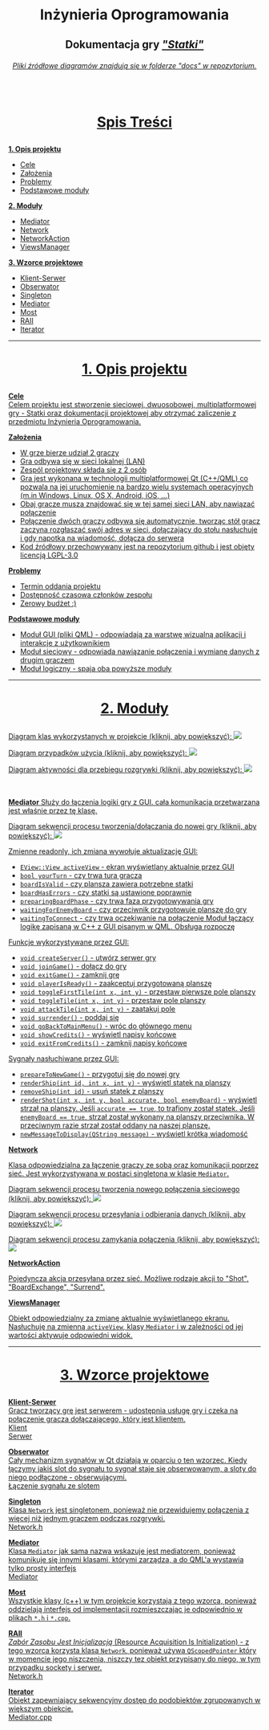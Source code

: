 # **<p align="center">Inżynieria Oprogramowania</p>**

## <p align="center"><b>Dokumentacja gry <u><i>"Statki"</i><u></b></p>

<p align="center"><i>Pliki źródłowe diagramów znajdują się w folderze "docs" w repozytorium.</i></p>

<br><br>

# **<p align="center">Spis Treści</p>**


**1. Opis projektu**
* Cele
* Założenia
* Problemy
* Podstawowe moduły

**2. Moduły**
* Mediator
* Network
* NetworkAction
* ViewsManager

**3. Wzorce projektowe**
* Klient-Serwer
* Obserwator
* Singleton
* Mediator
* Most
* RAII
* Iterator

***


# **<p align="center">1. Opis projektu</p>**

**<u>Cele</u>**<br>
Celem projektu jest stworzenie sieciowej, dwuosobowej, multiplatformowej gry - [Statki](https://pl.wikipedia.org/wiki/Okr%C4%99ty) oraz dokumentacji projektowej aby otrzymać zaliczenie z przedmiotu Inżynieria Oprogramowania.

**<u>Założenia</u>**
* W grze bierze udział 2 graczy
* Gra odbywa się w sieci lokalnej (LAN)
* Zespól projektowy składa się z 2 osób
* Gra jest wykonana w technologii multiplatformowej Qt (C++/QML) co pozwala na jej uruchomienie na bardzo wielu systemach operacyjnych (m.in Windows, Linux, OS X, Android, iOS, ...)
* Obaj gracze musza znajdować się w tej samej sieci LAN, aby nawiązać połączenie
* Połączenie dwóch graczy odbywa się automatycznie, tworząc stół gracz zaczyna rozgłaszać swój adres w sieci, dołączający do stołu nasłuchuje i gdy napotka na wiadomość, dołącza do serwera
* Kod źródłowy przechowywany jest na repozytorium [github](https://github.com/macias0/IO) i jest objęty licencją [LGPL-3.0](https://github.com/macias0/IO/blob/master/LICENSE)


**<u>Problemy</u>**
* Termin oddania projektu
* Dostępność czasowa członków zespołu
* Zerowy budżet :)

**<u>Podstawowe moduły</u>**
* Moduł GUI (pliki QML) - odpowiadają za warstwę wizualną aplikacji i interakcje z użytkownikiem
* Moduł sieciowy - odpowiada nawiązanie połączenia i wymianę danych z drugim graczem
* Moduł logiczny - spaja oba powyższe moduły<br>



***


# **<p align="center">2. Moduły</p>**

Diagram klas wykorzystanych w projekcie (kliknij, aby powiększyć):
[![](https://raw.githubusercontent.com/macias0/IO/master/docs/class_diagram.png)](https://raw.githubusercontent.com/macias0/IO/master/docs/class_diagram.png)


Diagram przypadków użycia (kliknij, aby powiększyć):
[![](https://raw.githubusercontent.com/macias0/IO/master/docs/use_case.png)](https://raw.githubusercontent.com/macias0/IO/master/docs/use_case.png)


Diagram aktywności dla przebiegu rozgrywki (kliknij, aby powiększyć):
[![](https://raw.githubusercontent.com/macias0/IO/master/docs/activity_diagram.png)](https://raw.githubusercontent.com/macias0/IO/master/docs/activity_diagram.png)

<br><br>
**<u>Mediator</u>**
Służy do łączenia logiki gry z GUI. cała komunikacja przetwarzana jest właśnie przez tę klasę.


Diagram sekwencji procesu tworzenia/dołączania do nowej gry (kliknij, aby powiększyć):
[![](https://raw.githubusercontent.com/macias0/IO/master/docs/Mediator-create_join_game.png)](https://raw.githubusercontent.com/macias0/IO/master/docs/Mediator-create_join_game.png)
<br>

Zmienne readonly, ich zmiana wywołuje aktualizację GUI:
* `EView::View activeView` - ekran wyświetlany aktualnie przez GUI
* `bool yourTurn` - czy trwa tura gracza
* `boardIsValid` - czy plansza zawiera potrzebne statki
* `boardHasErrors` - czy statki są ustawione poprawnie
* `preparingBoardPhase` - czy trwa faza przygotowywania gry
* `waitingForEnemyBoard` - czy przeciwnik przygotowuje planszę do gry
* `waitingToConnect` - czy trwa oczekiwanie na połączenie
Moduł łączący logikę zapisaną w C++ z GUI pisanym w QML.
Obsługa rozpoczę

Funkcje wykorzystywane przez GUI:

* `void createServer()` - utwórz serwer gry
* `void joinGame()` - dołącz do gry
* `void exitGame()` - zamknij grę
* `void playerIsReady()` - zaakceptuj przygotowaną planszę
* `void toggleFirstTile(int x, int y)` - przestaw pierwsze pole planszy
* `void toggleTile(int x, int y)` - przestaw pole planszy
* `void attackTile(int x, int y)` - zaatakuj pole
* `void surrender()` - poddaj się
* `void goBackToMainMenu()` - wróc do głównego menu
* `void showCredits()` - wyświetl napisy końcowe
* `void exitFromCredits()` - zamknij napisy końcowe

Sygnały nasłuchiwane przez GUI:

* `prepareToNewGame()` - przygotuj się do nowej gry
* `renderShip(int id, int x, int y)` - wyświetl statek na planszy
* `removeShip(int id)` - usuń statek z planszy
* `renderShot(int x, int y, bool accurate, bool enemyBoard)` - wyświetl strzał na planszy. Jeśli `accurate == true`, to trafiony został statek. Jeśli `enemyBoard == true`, strzał został wykonany na planszy przeciwnika. W przeciwnym razie strzał został oddany na naszej planszę.
* `newMessageToDisplay(QString message)` - wyświetl krótką wiadomość


**<u>Network</u>**

Klasa odpowiedzialna za łączenie graczy ze sobą oraz komunikacji poprzez sieć. Jest wykorzystywana w postaci singletona w klasie `Mediator`.

Diagram sekwencji procesu tworzenia nowego połączenia sieciowego (kliknij, aby powiększyć):
[![](https://raw.githubusercontent.com/macias0/IO/master/docs/Network-establishing_connection.png)](https://raw.githubusercontent.com/macias0/IO/master/docs/Network-establishing_connection.png)

Diagram sekwencji procesu przesyłania i odbierania danych (kliknij, aby powiększyć):
[![](https://raw.githubusercontent.com/macias0/IO/master/docs/Network-send_receive_message.png)](https://raw.githubusercontent.com/macias0/IO/master/docs/Network-send_receive_message.png)

Diagram sekwencji procesu zamykania połączenia (kliknij, aby powiększyć):
[![](https://raw.githubusercontent.com/macias0/IO/master/docs/Network-close_connection.png)](https://raw.githubusercontent.com/macias0/IO/master/docs/Network-close_connection.png)

**<u>NetworkAction</u>**

Pojedyncza akcja przesyłana przez sieć. Możliwe rodzaje akcji to "Shot", "BoardExchange", "Surrend".

**<u>ViewsManager</u>**

Obiekt odpowiedzialny za zmianę aktualnie wyświetlanego ekranu. Nasłuchuję na zmienną `activeView`, klasy `Mediator` i w zależności od jej wartości aktywuje odpowiedni widok.

***

# **<p align="center">3. Wzorce projektowe</p>**
**<u>Klient-Serwer</u>**<br>
Gracz tworzący grę jest serwerem - udostępnia usługę gry i czeka na połączenie gracza dołączającego, który jest klientem.<br>
[Klient](../blob/master/src/cpp/network.h#L65)<br>
[Serwer](../blob/master/src/cpp/network.h#L64)<br>

**<u>Obserwator</u>**<br>
Cały mechanizm sygnałów w Qt działają w oparciu o ten wzorzec. Kiedy łączymy jakiś slot do sygnału to sygnał staje się obserwowanym, a sloty do niego podłączone - obserwującymi.<br>
[Łączenie sygnału ze slotem](../blob/master/src/cpp/network.cpp#L7)<br>

**<u>Singleton</u>**<br>
Klasa `Network` jest singletonem, ponieważ nie przewidujemy połączenia z więcej niż jednym graczem podczas rozgrywki.<br>
[Network.h](../blob/master/src/cpp/network.h#L25-L29)<br>

**<u>Mediator</u>**<br>
Klasa `Mediator` jak sama nazwa wskazuje jest mediatorem, ponieważ komunikuje się innymi klasami, którymi zarządza, a do QML'a wystawia tylko prosty interfejs<br>
[Mediator](../blob/master/src/cpp/mediator.h)

**<u>Most</u>**<br>
Wszystkie klasy (c++) w tym projekcie korzystają z tego wzorca, ponieważ oddzielają interfejs od implementacji rozmieszczając je odpowiednio w plikach `*.h` i `*.cpp`.

**<u>RAII</u>**<br>
_Zabór Zasobu Jest Inicjalizacją_ (Resource Acquisition Is Initialization) - z tego wzorca korzysta klasa `Network`, ponieważ używa `QScopedPointer` który w momencie jego niszczenia, niszczy tez obiekt przypisany do niego, w tym przypadku sockety i serwer.<br>
[Network.h](../blob/master/src/cpp/network.h#L64-L66)<br>

**<u>Iterator</u>**<br>
Obiekt zapewniający sekwencyjny dostęp do podobiektów zgrupowanych w większym obiekcie.<br>
[Mediator.cpp](../blob/master/src/cpp/mediator.cpp#L293-L299)<br>


